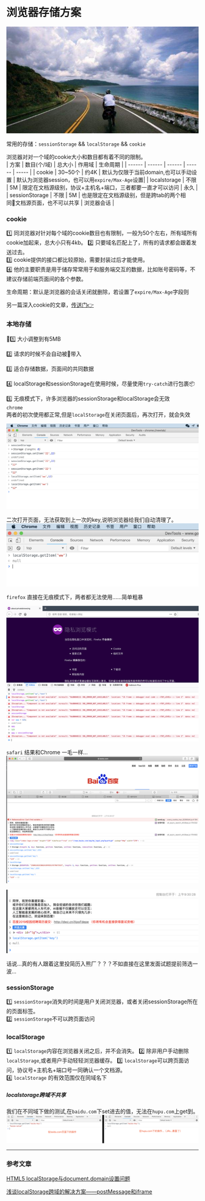 # 浏览器存储方案
![](/blog_assets/browser_storage.png)

常用的存储：`sessionStorage`  && `localStorage` && `cookie`   

浏览器对对一个域的cookie大小和数目都有着不同的限制。   
| 方案 | 数目(个/域) | 总大小 | 作用域 | 生命周期 |
| ------ | ------ | ------ | ------ |  ----- |
| cookie | 30~50个 | 约4K | 默认为仅限于当前domain,也可以手动设置 | 默认为浏览器session，也可以用`expire/Max-Age`设置| 
| localstorage | 不限 | 5M | 限定在文档源级别，协议+主机名+端口，三者都要一直才可以访问 | 永久 | 
| sessionStorage | 不限 | 5M | 也是限定在文档源级别，但是跨tab的两个相同文档源页面，也不可以共享 | 浏览器会话 | 
###  cookie 
1️⃣ 同浏览器对针对每个域的cookie数目也有限制，一般为50个左右，所有域所有cookie加起来，总大小只有4kb。
2️⃣ 只要域名匹配上了，所有的请求都会跟着发送过去。  
3️⃣ cookie提供的接口都比较原始，需要封装过后才能使用。  
4️⃣ 他的主要职责是用于储存常常用于和服务端交互的数据，比如账号密码等，不建议存储前端页面间的各个参数。 

生命周期：默认是浏览器的会话关闭就删除，若设置了`expire/Max-Age`字段则

另一篇深入cookie的文章，[传送门👉](https://github.com/HXWfromDJTU/blog/issues/22)

### 本地存储
1️⃣ 大小调整到有5MB  

2️⃣ 请求的时候不会自动被带入  

3️⃣ 适合存储数据，页面间的共同数据     

4️⃣ localStorage和sessionStorage在使用时候，尽量使用`try-catch`进行包裹📦    

5️⃣ 无痕模式下，许多浏览器的sessionStorage和localStorage会无效   
`chrome`       
两者的初次使用都正常,但是`localStorage`在关闭页面后，再次打开，就会失效
 
![](/blog_assets/chrome_notrace_storage.png)  

二次打开页面，无法获取到上一次的key,说明浏览器给我们自动清理了。
![](/blog_assets/chrome_notrace_storage2.png)  

`firefox`
直接在无痕模式下，两者都无法使用......简单粗暴

![](/blog_assets/firefox_notrace_storage.png)

`safari` 
结果和Chrome 一毛一样...
![](/blog_assets/safari_notrace_storage.png)  

![](/blog_assets/safari_notrace_storage2.png)  

话说...真的有人跟着这里投简历入熊厂？？？不如直接在这里发面试题提前筛选一波...  
### sessionStorage  
1️⃣ `sessionStorage`消失的时间是用户关闭浏览器，或者关闭sessionStorage所在的页面标签。  
2️⃣ `sessionStorage`不可以跨页面访问


### localStorage  
1️⃣ `localStorage`内容在浏览器关闭之后，并不会消失。
2️⃣ 除非用户手动删除`localStorage`,或者用户手动轻轻浏览器缓存。
3️⃣ `localStorage`可以跨页面访问，协议号+主机名+端口号一同确认一个文档源。  
4️⃣ `localStorage` 的有效范围仅在同域名下   

##### localstorage跨域不共享
我们在不同域下做的测试,在`baidu.com`下set进去的值，无法在`hupu.com`上get到。
![](/blog_assets/localstorage_domin.png)  
<!-- 在不同的domin下不能取到值
![](/blog_assets/localstorage_domin2.png)  
![](/blog_assets/localstorage_domin3.png)   -->





___
### 参考文章
[HTML5 localStorage与document.domain设置问题](https://www.cnblogs.com/wangxiang/p/3332797.html)   

[浅谈localStorage跨域的解决方案——postMessage和iframe](https://blog.csdn.net/zhouziyu2011/article/details/61209268)




